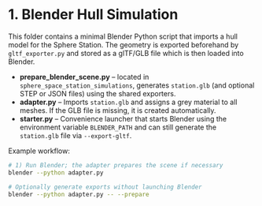 # 1. Blender Hull Simulation

This folder contains a minimal Blender Python script that imports a hull model
for the Sphere Station.  The geometry is exported beforehand by
``gltf_exporter.py`` and stored as a glTF/GLB file which is then loaded into
Blender.

* **prepare_blender_scene.py** – located in ``sphere_space_station_simulations``,
  generates ``station.glb`` (and optional STEP or JSON files) using the shared
  exporters.
* **adapter.py** – Imports ``station.glb`` and assigns a grey material to all
  meshes.  If the GLB file is missing, it is created automatically.
* **starter.py** – Convenience launcher that starts Blender using the
  environment variable ``BLENDER_PATH`` and can still generate the
  ``station.glb`` file via ``--export-gltf``.

Example workflow:

```bash
# 1) Run Blender; the adapter prepares the scene if necessary
blender --python adapter.py

# Optionally generate exports without launching Blender
blender --python adapter.py -- --prepare
```
